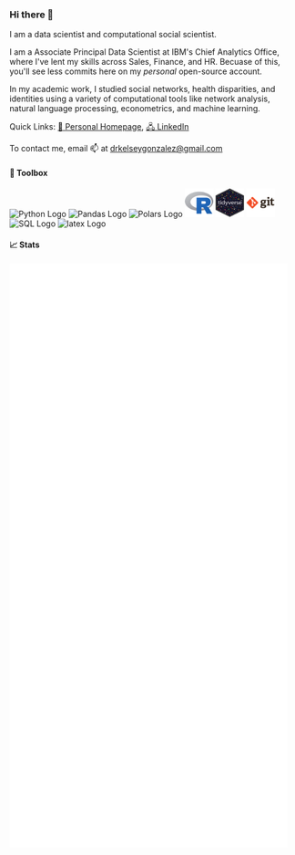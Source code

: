 ### Hi there 👋

I am a data scientist and computational social scientist. 

I am a Associate Principal Data Scientist at IBM's Chief Analytics Office, where I've lent my skills across Sales, Finance, and HR. Becuase of this, you'll see less commits here on my _personal_ open-source account. 

In my academic work, I studied social networks, health disparities, and identities using a variety of computational tools like network analysis, natural language processing, econometrics, and machine learning. 

Quick Links: [🔗 Personal Homepage](https://kelseygonzalez.github.io/), [🖧 LinkedIn](https://www.linkedin.com/in/kelseygonzalez/)

To contact me, email 📫 at drkelseygonzalez@gmail.com

#### 🧰 Toolbox 
<img src="https://cdn.worldvectorlogo.com/logos/python-4.svg" alt="Python Logo" width="50" height="50"/>  <img src="https://pandas.pydata.org/static/img/pandas_secondary.svg" alt="Pandas Logo" width="50" height="50"/>  <img src="https://docs.pola.rs/_build/assets/logo.png" alt="Polars Logo" width="70" height="50"/>  <img src="https://raw.githubusercontent.com/devicons/devicon/master/icons/r/r-original.svg" alt="R Logo" width="50" height="50"/> <img src="https://raw.githubusercontent.com/rstudio/hex-stickers/65daeb5dd6fe8366b012f516b7e598c9d2aeb987/SVG/tidyverse.svg" alt="Tidyverse Logo" width="50" height="50"/> <img src="https://raw.githubusercontent.com/devicons/devicon/master/icons/git/git-original-wordmark.svg" alt="Git Logo" width="50" height="50"/> <img src="https://encrypted-tbn0.gstatic.com/images?q=tbn:ANd9GcSSGcnD9w4iAUeuaR7Gt-0XDyWK7PwuRrbWWQ&s" alt="SQL Logo" width="50" height="50"/> <img src="https://cdn.worldvectorlogo.com/logos/latex.svg" alt="latex Logo" width="50" height="50"/> 

#### 📈 Stats 

![Metrics](https://github.com/kelseygonzalez/kelseygonzalez/raw/main/github-metrics.svg)
